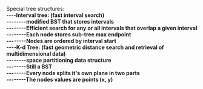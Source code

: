 Special tree structures:<br/>
----<b>Interval tree:<b> (fast interval search)<br/>
--------modified BST that stores intervals<br/>
--------Efficient search for any or all intervals that overlap a given interval<br/>
--------Each node stores sub-tree max endpoint<br/>
--------Nodes are ordered by interval start<br/>
----<b>K-d Tree:</b> (fast geometric distance search and retrieval of multidimensional data)<br/>
--------space partitioning data structure <br/>	
--------Still a BST<br/>
--------Every node splits it's own plane in two parts<br/>
--------The nodes values are points (x, y)<br/>
